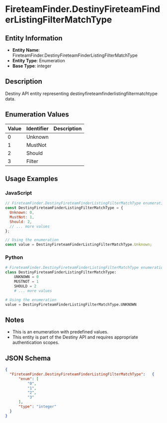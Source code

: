 # FireteamFinder.DestinyFireteamFinderListingFilterMatchType

## Entity Information
- **Entity Name**: FireteamFinder.DestinyFireteamFinderListingFilterMatchType
- **Entity Type**: Enumeration
- **Base Type**: integer

## Description
Destiny API entity representing destinyfireteamfinderlistingfiltermatchtype data.

## Enumeration Values

| Value | Identifier | Description |
|-------|------------|-------------|
| 0 | Unknown |  |
| 1 | MustNot |  |
| 2 | Should |  |
| 3 | Filter |  |

## Usage Examples

### JavaScript
```javascript
// FireteamFinder.DestinyFireteamFinderListingFilterMatchType enumeration values
const DestinyFireteamFinderListingFilterMatchType = {
  Unknown: 0,
  MustNot: 1,
  Should: 2,
  // ... more values
};

// Using the enumeration
const value = DestinyFireteamFinderListingFilterMatchType.Unknown;
```

### Python
```python
# FireteamFinder.DestinyFireteamFinderListingFilterMatchType enumeration values
class DestinyFireteamFinderListingFilterMatchType:
    UNKNOWN = 0
    MUSTNOT = 1
    SHOULD = 2
    # ... more values

# Using the enumeration
value = DestinyFireteamFinderListingFilterMatchType.UNKNOWN
```

## Notes
- This is an enumeration with predefined values.
- This entity is part of the Destiny API and requires appropriate authentication scopes.

## JSON Schema
```json
{
  "FireteamFinder.DestinyFireteamFinderListingFilterMatchType":   {
      "enum": [
          "0",
          "1",
          "2",
          "3"
      ],
      "type": "integer"
  }
}
```
